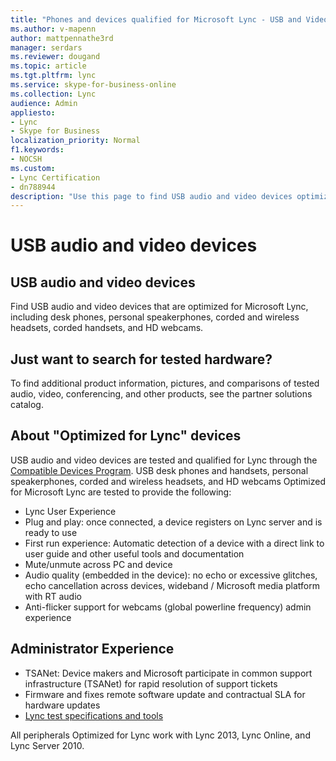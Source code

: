 ```yaml
---
title: "Phones and devices qualified for Microsoft Lync - USB and Video Devices"
ms.author: v-mapenn
author: mattpennathe3rd
manager: serdars
ms.reviewer: dougand
ms.topic: article
ms.tgt.pltfrm: lync
ms.service: skype-for-business-online
ms.collection: Lync
audience: Admin
appliesto:
- Lync
- Skype for Business 
localization_priority: Normal
f1.keywords:
- NOCSH
ms.custom:
- Lync Certification
- dn788944
description: "Use this page to find USB audio and video devices optimized for Lync, including desk phones, personal speakerphones, corded and wireless headsets, corded handsets, and HD webcams."
---
```


# USB audio and video devices

## USB audio and video devices
Find USB audio and video devices that are optimized for Microsoft Lync, including desk phones, personal speakerphones, corded and wireless headsets, corded handsets, and HD webcams.

## Just want to search for tested hardware?

To find additional product information, pictures, and comparisons of tested audio, video, conferencing, and other products, see the partner solutions catalog.

## About "Optimized for Lync" devices
USB audio and video devices are tested and qualified for Lync through the [Compatible Devices Program](partner-qualification.md#compatible-devices-program). USB desk phones and handsets, personal speakerphones, corded and wireless headsets, and HD webcams Optimized for Microsoft Lync are tested to provide the following:
- Lync User Experience
- Plug and play: once connected, a device registers on Lync server and is ready to use
- First run experience: Automatic detection of a device with a direct link to user guide and other useful tools and documentation
- Mute/unmute across PC and device
- Audio quality (embedded in the device): no echo or excessive glitches, echo cancellation across devices, wideband / Microsoft media platform with RT audio
- Anti-flicker support for webcams (global powerline frequency) admin experience

## Administrator Experience
- TSANet: Device makers and Microsoft participate in common support infrastructure (TSANet) for rapid resolution of support tickets
- Firmware and fixes remote software update and contractual SLA for hardware updates
- [Lync test specifications and tools](../certification/test-spec.md)

All peripherals Optimized for Lync work with Lync 2013, Lync Online, and Lync Server 2010. 
